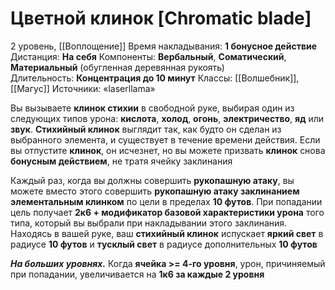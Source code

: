 # Цветной клинок [Chromatic blade]
2 уровень, [[Воплощение]]
Время накладывания: **1 бонусное действие**
Дистанция: **На себя**
Компоненты: **Вербальный**, **Соматический**, **Материальный** (обугленная деревянная рукоять)
Длительность: **Концентрация до 10 минут**
Классы: [[Волшебник]], [[Магус]]
Источники: «laserllama»

Вы вызываете **клинок стихии** в свободной руке, выбирая один из следующих типов урона: **кислота**, **холод**, **огонь**, **электричество**, **яд** или **звук**. **Стихийный клинок** выглядит так, как будто он сделан из выбранного элемента, и существует в течение времени действия. Если вы отпустите **клинок**, он исчезнет, но вы можете призвать **клинок** снова **бонусным действием**, не тратя ячейку заклинания

Каждый раз, когда вы должны совершить **рукопашную атаку**, вы можете вместо этого совершить **рукопашную атаку заклинанием элементальным клинком** по цели в пределах **10 футов**. При попадании цель получает **2к6 + модификатор базовой характеристики урона** того типа, который вы выбрали при накладывании этого заклинания. Находясь в вашей руке, ваш **стихийный клинок** испускает **яркий свет** в радиусе **10 футов** и **тусклый свет** в радиусе дополнительных **10 футов**

**_На больших уровнях._** Когда **ячейка >= 4-го уровня**, урон, причиняемый при попадании, увеличивается на **1к6 за каждые 2 уровня**